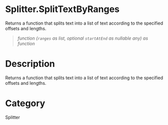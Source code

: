 ﻿# Splitter.SplitTextByRanges
Returns a function that splits text into a list of text according to the specified offsets and lengths.
> _function (<code>ranges</code> as list, optional <code>startAtEnd</code> as nullable any) as function_
# Description 
Returns a function that splits text into a list of text according to the specified offsets and lengths.
# Category 
Splitter
